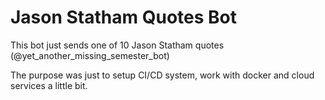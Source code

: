 # Jason Statham Quotes Bot
This bot just sends one of 10 Jason Statham quotes (@yet_another_missing_semester_bot)

The purpose was just to setup CI/CD system, work with docker and cloud services a little bit.
